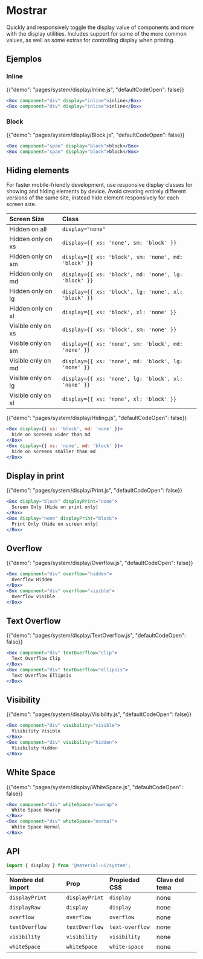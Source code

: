 # Mostrar

<p class="description">Quickly and responsively toggle the display value of components and more with the display utilities. Includes support for some of the more common values, as well as some extras for controlling display when printing.</p>

## Ejemplos

### Inline

{{"demo": "pages/system/display/Inline.js", "defaultCodeOpen": false}}

```jsx
<Box component="div" display="inline">inline</Box>
<Box component="div" display="inline">inline</Box>
```

### Block

{{"demo": "pages/system/display/Block.js", "defaultCodeOpen": false}}

```jsx
<Box component="span" display="block">block</Box>
<Box component="span" display="block">block</Box>
```

## Hiding elements

For faster mobile-friendly development, use responsive display classes for showing and hiding elements by device. Avoid creating entirely different versions of the same site, instead hide element responsively for each screen size.

| Screen Size        | Class                                                |
|:------------------ |:---------------------------------------------------- |
| Hidden on all      | `display="none"`                                     |
| Hidden only on xs  | `display={{ xs: 'none', sm: 'block' }}`              |
| Hidden only on sm  | `display={{ xs: 'block', sm: 'none', md: 'block' }}` |
| Hidden only on md  | `display={{ xs: 'block', md: 'none', lg: 'block' }}` |
| Hidden only on lg  | `display={{ xs: 'block', lg: 'none', xl: 'block' }}` |
| Hidden only on xl  | `display={{ xs: 'block', xl: 'none' }}`              |
| Visible only on xs | `display={{ xs: 'block', sm: 'none' }}`              |
| Visible only on sm | `display={{ xs: 'none', sm: 'block', md: 'none' }}`  |
| Visible only on md | `display={{ xs: 'none', md: 'block', lg: 'none' }}`  |
| Visible only on lg | `display={{ xs: 'none', lg: 'block', xl: 'none' }}`  |
| Visible only on xl | `display={{ xs: 'none', xl: 'block' }}`              |


{{"demo": "pages/system/display/Hiding.js", "defaultCodeOpen": false}}

```jsx
<Box display={{ xs: 'block', md: 'none' }}>
  hide on screens wider than md
</Box>
<Box display={{ xs: 'none', md: 'block' }}>
  hide on screens smaller than md
</Box>
```

## Display in print

{{"demo": "pages/system/display/Print.js", "defaultCodeOpen": false}}

```jsx
<Box display="block" displayPrint="none">
  Screen Only (Hide on print only)
</Box>
<Box display="none" displayPrint="block">
  Print Only (Hide on screen only)
</Box>
```

## Overflow

{{"demo": "pages/system/display/Overflow.js", "defaultCodeOpen": false}}

```jsx
<Box component="div" overflow="hidden">
  Overflow Hidden
</Box>
<Box component="div" overflow="visible">
  Overflow visible
</Box>
```

## Text Overflow

{{"demo": "pages/system/display/TextOverflow.js", "defaultCodeOpen": false}}

```jsx
<Box component="div" textOverflow="clip">
  Text Overflow Clip
</Box>
<Box component="div" textOverflow="ellipsis">
  Text Overflow Ellipsis
</Box>
```

## Visibility

{{"demo": "pages/system/display/Visibility.js", "defaultCodeOpen": false}}

```jsx
<Box component="div" visibility="visible">
  Visibility Visible
</Box>
<Box component="div" visibility="hidden">
  Visibility Hidden
</Box>
```

## White Space

{{"demo": "pages/system/display/WhiteSpace.js", "defaultCodeOpen": false}}

```jsx
<Box component="div" whiteSpace="nowrap">
  White Space Nowrap
</Box>
<Box component="div" whiteSpace="normal">
  White Space Normal
</Box>
```

## API

```js
import { display } from '@material-ui/system';
```

| Nombre del import | Prop           | Propiedad CSS   | Clave del tema |
|:----------------- |:-------------- |:--------------- |:-------------- |
| `displayPrint`    | `displayPrint` | `display`       | none           |
| `displayRaw`      | `display`      | `display`       | none           |
| `overflow`        | `overflow`     | `overflow`      | none           |
| `textOverflow`    | `textOverflow` | `text-overflow` | none           |
| `visibility`      | `visibility`   | `visibility`    | none           |
| `whiteSpace`      | `whiteSpace`   | `white-space`   | none           |